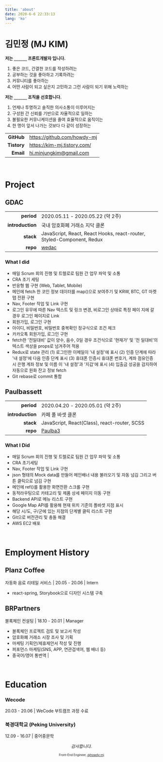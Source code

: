 ```yaml
---
title: 'about'
date: 2020-6-6 22:33:13
lang: 'ko'
---
```


# 김민정 (MJ KIM)

**저는 `______` 프론트개발자 입니다.**

1. 좋은 코드, 간결한 코드를 작성하려는
2. 공부하는 것을 좋아하고 기록하려는
3. 커뮤니티를 좋아하는
4. 어떤 사람이 되고 싶은지 고민하고 그런 사람이 되기 위해 노력하는

**저는 `______` 조직을 선호합니다.**

1. 언제나 투명하고 솔직한 의사소통이 이루어지는
2. 구성원 간 신뢰를 기반으로 자율적으로 일하는
3. 불필요한 커뮤니케이션을 줄여 효율적으로 움직이는
4. 한 명이 앞서 나가는 것보다 다 같이 성장하는

|             |                               |
| ----------: | ----------------------------- |
|  **GitHub** | <https://github.com/howdy-mj> |
| **Tistory** | <https://kim-mj.tistory.com/> |
|   **Email** | <hi.minjungkim@gmail.com>     |

<br />

# Project

## GDAC

|                  |                                                                       |
| ---------------: | --------------------------------------------------------------------- |
|       **period** | 2020.05.11 - 2020.05.22 (약 2주)                                      |
| **introduction** | 국내 암호화폐 거래소 지닥 클론                                        |
|        **stack** | JavaScript, React, React Hooks, react-router, Styled-Component, Redux |
|         **repo** | [wedac](https://github.com/wecode-bootcamp-korea/wedac-frontend)      |

### What I did

- 매일 Scrum 회의 진행 및 트렐로로 팀원 간 업무 파악 및 소통
- CRA 초기 세팅
- 반응형 웹 구현 (Web, Tablet, Mobile)
- 메인에 fetch 한 코인 정보 데이터를 map()으로 보여주기 및 KRW, BTC,
  GT 마켓 탭 전환 구현
- Nav, Footer 작업 및 Link 구현
- 로그인 유무에 따른 Nav 텍스트 및 링크 변경, 비로그인 상태로 특정 페이
  지에 갈 경우 로그인 페이지로 Link
- 회원가입, 로그인 구현
- 아이디, 비밀번호, 비밀번호 중복확인 정규식으로 조건 체크
- 카카오톡 회원가입, 로그인 구현
- fetch한 '전일대비' 값이 양수, 음수, 0일 경우 조건식으로 '현재가' 및 '전
  일대비'의 텍스트 색상을 props로 넘겨주어 적용
- Redux로 state 관리
  (1) 로그인한 이메일이 '내 설정'에 표시
  (2) 인증 단계에 따라 '내 설정'에 다음 인증 단계 표시
  (3) 휴대폰 인증시 휴대폰 번호가, 계좌 점유인증 시 은행 계좌 정보 및 이름
  이 '내 설정'과 '지갑'에 표시
  (4) 입출금 성공을 감지하여 자동으로 원화 잔고 정보 fetch
- Git rebase로 commit 통합

## Paulbassett

|                  |                                                                      |
| ---------------: | -------------------------------------------------------------------- |
|       **period** | 2020.04.20 - 2020.05.01 (약 2주)                                     |
| **introduction** | 카페 폴 바셋 클론                                                    |
|        **stack** | JavaScript, React(Class), react-router, SCSS                         |
|         **repo** | [Paulba3](https://github.com/wecode-bootcamp-korea/PaulBa3-frontend) |

### What I Did

- 매일 Scrum 회의 진행 및 트렐로로 팀원 간 업무 파악 및 소통
- CRA 초기세팅
- Nav, Footer 작업 및 Link 구현
- json 형태의 Mock data를 만들어 메인배너 내용 불러오기 및 자동 넘김
  그리고 버튼 클릭으로 넘김 구현
- 메인에 ref()를 활용한 화면전환 스크롤 구현
- 동적라우팅으로 카테고리 및 제품 상세 페이지 이동 구현
- Backend API로 메뉴 리스트 구현
- Google Map API를 활용해 현재 위치 기준의 폴바셋 지점 표시
- 해당 시/도, 구/군에 있는 지점의 단계별 클릭 리스트 구현
- Git으로 버전관리 및 충돌 해결
- AWS EC2 배포

<br />

# Employment History

## Planz Coffee

자동화 음료 리테일 서비스 | 20.05 - 20.06 | Intern

- react-spring, Storybook으로 디자인 시스템 구축

## BRPartners

블록체인 컨설팅 | 18.10 - 20.01 | Manager

- 블록체인 프로젝트 검토 및 보고서 작성
- 암호화폐 거래소 시장 조사 및 기획
- 마케팅 기획안/제휴제안서 작성 및 진행
- 퍼포먼스 마케팅(SNS, APP, 연관검색어, 웹 배너 등)
- 중국어/영어 통번역 |

<br />

# Education

### Wecode

20.03 - 20.06 | WeCode 부트캠프 과정 수료

### 북경대학교 (Peking University)

12.09 - 16.07 | 중어중문학

<div style="text-align: center" class="final">

_감사합니다._

<sub><sup>Front-End Engineer, <a href="https://github.com/howdy-mj">@howdy-mj</a></sup></sub>

</div>
